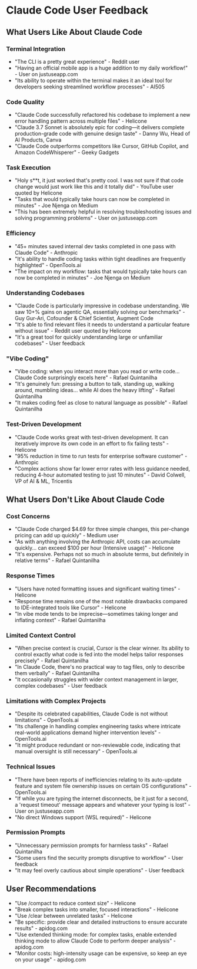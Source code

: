 # Claude Code User Feedback

## What Users Like About Claude Code

### Terminal Integration
- "The CLI is a pretty great experience" - Reddit user
- "Having an official mobile app is a huge addition to my daily workflow!" - User on justuseapp.com
- "Its ability to operate within the terminal makes it an ideal tool for developers seeking streamlined workflow processes" - AI505

### Code Quality
- "Claude Code successfully refactored his codebase to implement a new error handling pattern across multiple files" - Helicone
- "Claude 3.7 Sonnet is absolutely epic for coding—it delivers complete production-grade code with genuine design taste" - Danny Wu, Head of AI Products, Canva
- "Claude Code outperforms competitors like Cursor, GitHub Copilot, and Amazon CodeWhisperer" - Geeky Gadgets

### Task Execution
- "Holy s**t, it just worked that's pretty cool. I was not sure if that code change would just work like this and it totally did" - YouTube user quoted by Helicone
- "Tasks that would typically take hours can now be completed in minutes" - Joe Njenga on Medium
- "This has been extremely helpful in resolving troubleshooting issues and solving programming problems" - User on justuseapp.com

### Efficiency
- "45+ minutes saved internal dev tasks completed in one pass with Claude Code" - Anthropic
- "It's ability to handle coding tasks within tight deadlines are frequently highlighted" - OpenTools.ai
- "The impact on my workflow: tasks that would typically take hours can now be completed in minutes" - Joe Njenga on Medium

### Understanding Codebases
- "Claude Code is particularly impressive in codebase understanding. We saw 10+% gains on agentic QA, essentially solving our benchmarks" - Guy Gur-Ari, Cofounder & Chief Scientist, Augment Code
- "It's able to find relevant files it needs to understand a particular feature without issue" - Reddit user quoted by Helicone
- "It's a great tool for quickly understanding large or unfamiliar codebases" - User feedback

### "Vibe Coding"
- "Vibe coding: when you interact more than you read or write code... Claude Code surprisingly excels here" - Rafael Quintanilha
- "It's genuinely fun: pressing a button to talk, standing up, walking around, mumbling ideas... while AI does the heavy lifting" - Rafael Quintanilha
- "It makes coding feel as close to natural language as possible" - Rafael Quintanilha

### Test-Driven Development
- "Claude Code works great with test-driven development. It can iteratively improve its own code in an effort to fix failing tests" - Helicone
- "95% reduction in time to run tests for enterprise software customer" - Anthropic
- "Complex actions show far lower error rates with less guidance needed, reducing 4-hour automated testing to just 10 minutes" - David Colwell, VP of AI & ML, Tricentis

## What Users Don't Like About Claude Code

### Cost Concerns
- "Claude Code charged $4.69 for three simple changes, this per-change pricing can add up quickly" - Medium user
- "As with anything involving the Anthropic API, costs can accumulate quickly... can exceed $100 per hour (Intensive usage)" - Helicone
- "It's expensive. Perhaps not so much in absolute terms, but definitely in relative terms" - Rafael Quintanilha

### Response Times
- "Users have noted formatting issues and significant waiting times" - Helicone
- "Response time remains one of the most notable drawbacks compared to IDE-integrated tools like Cursor" - Helicone
- "In vibe mode tends to be imprecise—sometimes taking longer and inflating context" - Rafael Quintanilha

### Limited Context Control
- "When precise context is crucial, Cursor is the clear winner. Its ability to control exactly what code is fed into the model helps tailor responses precisely" - Rafael Quintanilha
- "In Claude Code, there's no practical way to tag files, only to describe them verbally" - Rafael Quintanilha
- "It occasionally struggles with wider context management in larger, complex codebases" - User feedback

### Limitations with Complex Projects
- "Despite its celebrated capabilities, Claude Code is not without limitations" - OpenTools.ai
- "Its challenge in handling complex engineering tasks where intricate real-world applications demand higher intervention levels" - OpenTools.ai
- "It might produce redundant or non-reviewable code, indicating that manual oversight is still necessary" - OpenTools.ai

### Technical Issues
- "There have been reports of inefficiencies relating to its auto-update feature and system file ownership issues on certain OS configurations" - OpenTools.ai
- "If while you are typing the internet disconnects, be it just for a second, a 'request timeout' message appears and whatever your typing is lost" - User on justuseapp.com
- "No direct Windows support (WSL required)" - Helicone

### Permission Prompts
- "Unnecessary permission prompts for harmless tasks" - Rafael Quintanilha
- "Some users find the security prompts disruptive to workflow" - User feedback
- "It may feel overly cautious about simple operations" - User feedback

## User Recommendations

- "Use /compact to reduce context size" - Helicone
- "Break complex tasks into smaller, focused interactions" - Helicone
- "Use /clear between unrelated tasks" - Helicone
- "Be specific: provide clear and detailed instructions to ensure accurate results" - apidog.com
- "Use extended thinking mode: for complex tasks, enable extended thinking mode to allow Claude Code to perform deeper analysis" - apidog.com
- "Monitor costs: high-intensity usage can be expensive, so keep an eye on your usage" - apidog.com